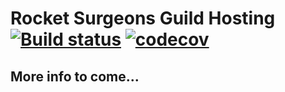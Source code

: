 # Rocket Surgeons Guild Hosting [![Build status](https://ci.appveyor.com/api/projects/status/48bosl948twv4xcg/branch/master?svg=true)](https://ci.appveyor.com/project/david-driscoll/hosting) [![codecov](https://codecov.io/gh/RocketSurgeonsGuild/Hosting/branch/master/graph/badge.svg)](https://codecov.io/gh/RocketSurgeonsGuild/Hosting)



## More info to come...
